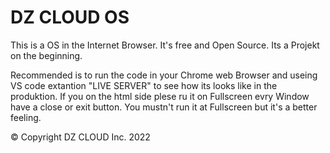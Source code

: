 # DZ CLOUD OS
This is a OS in the Internet Browser. It's free and Open Source.
Its a Projekt on the beginning.

Recommended is to run the code in your Chrome web Browser and useing VS code extantion "LIVE SERVER" to see how its looks like in the produktion. If you on the html side plese ru it on Fullscreen evry Window have a close or exit button. You mustn't run it at Fullscreen but it's a better feeling.

© Copyright DZ CLOUD Inc. 2022
